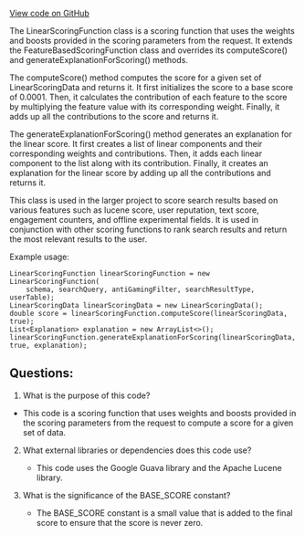[View code on GitHub](https://github.com/misbahsy/the-algorithm/src/java/com/twitter/search/earlybird/search/relevance/scoring/LinearScoringFunction.java)

The LinearScoringFunction class is a scoring function that uses the weights and boosts provided in the scoring parameters from the request. It extends the FeatureBasedScoringFunction class and overrides its computeScore() and generateExplanationForScoring() methods. 

The computeScore() method computes the score for a given set of LinearScoringData and returns it. It first initializes the score to a base score of 0.0001. Then, it calculates the contribution of each feature to the score by multiplying the feature value with its corresponding weight. Finally, it adds up all the contributions to the score and returns it. 

The generateExplanationForScoring() method generates an explanation for the linear score. It first creates a list of linear components and their corresponding weights and contributions. Then, it adds each linear component to the list along with its contribution. Finally, it creates an explanation for the linear score by adding up all the contributions and returns it. 

This class is used in the larger project to score search results based on various features such as lucene score, user reputation, text score, engagement counters, and offline experimental fields. It is used in conjunction with other scoring functions to rank search results and return the most relevant results to the user. 

Example usage:

```
LinearScoringFunction linearScoringFunction = new LinearScoringFunction(
    schema, searchQuery, antiGamingFilter, searchResultType, userTable);
LinearScoringData linearScoringData = new LinearScoringData();
double score = linearScoringFunction.computeScore(linearScoringData, true);
List<Explanation> explanation = new ArrayList<>();
linearScoringFunction.generateExplanationForScoring(linearScoringData, true, explanation);
```
## Questions: 
 1. What is the purpose of this code?
   - This code is a scoring function that uses weights and boosts provided in the scoring parameters from the request to compute a score for a given set of data.

2. What external libraries or dependencies does this code use?
   - This code uses the Google Guava library and the Apache Lucene library.

3. What is the significance of the BASE_SCORE constant?
   - The BASE_SCORE constant is a small value that is added to the final score to ensure that the score is never zero.